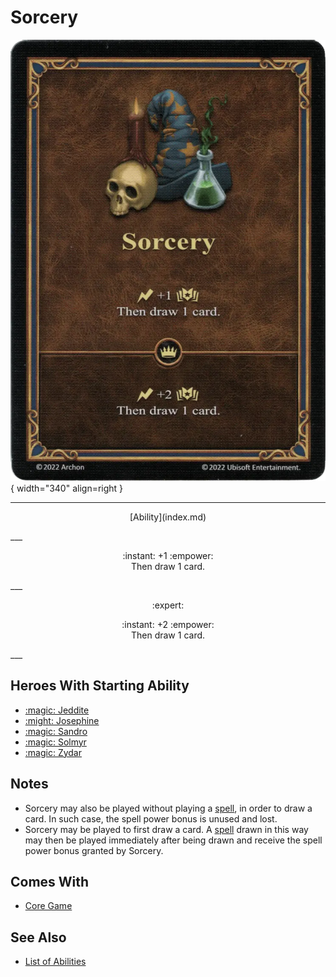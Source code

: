 # Sorcery

![Sorcery](../assets/abilities-sorcery.webp){ width="340" align=right }

___
<p style="text-align: center;" markdown>[Ability](index.md)</p>
___
<p style="text-align: center;" markdown>:instant: +1 :empower:<br>Then draw 1 card.</p>
___
<p style="text-align: center;" markdown> :expert: </p>

<p style="text-align: center;" markdown>:instant: +2 :empower:<br>Then draw 1 card.</p>
___


## Heroes With Starting Ability

- [:magic: Jeddite](../heroes/jeddite.md)
- [:might: Josephine](../heroes/josephine.md)
- [:magic: Sandro](../heroes/sandro.md)
- [:magic: Solmyr](../heroes/solmyr.md)
- [:magic: Zydar](../heroes/zydar.md)


## Notes

- Sorcery may also be played without playing a [spell](../spells/index.md), in order to draw a card. In such case, the spell power bonus is unused and lost.
- Sorcery may be played to first draw a card. A [spell](../spells/index.md) drawn in this way may then be played immediately after being drawn and receive the spell power bonus granted by Sorcery.


## Comes With

- [Core Game](../content/core_game.md)


## See Also

- [List of Abilities](index.md)
